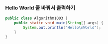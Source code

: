 ### Hello World 줄 바꿔서 출력하기
```java
public class Algorithm1003 {
    public static void main(String[] args) {
        System.out.println("Hello\nWorld");
    }
}
```
